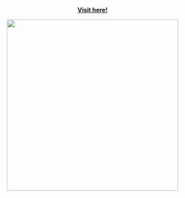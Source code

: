 <p align="center"><b><a href="https://php-laravel-app.herokuapp.com/" target="_blank">Visit here!</a></b></p>

<p align="center"><img src="https://raw.githubusercontent.com/laravel/art/master/logo-lockup/5%20SVG/2%20CMYK/1%20Full%20Color/laravel-logolockup-cmyk-red.svg" width="400"></p>

